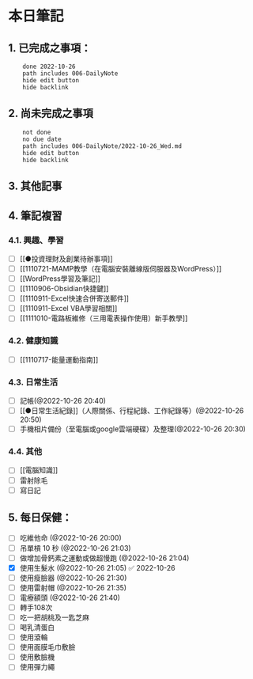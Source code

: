 
# 本日筆記


## 1. 已完成之事項：
```tasks
	done 2022-10-26
	path includes 006-DailyNote
	hide edit button 
	hide backlink
```

## 2. 尚未完成之事項
```tasks
	not done
	no due date
	path includes 006-DailyNote/2022-10-26_Wed.md
	hide edit button 
	hide backlink
```

## 3. 其他記事

## 4. 筆記複習
### 4.1. 興趣、學習
- [ ] [[●投資理財及創業待辦事項]]
- [ ] [[1110721-MAMP教學（在電腦安裝離線版伺服器及WordPress）]]
- [ ] [[WordPress學習及筆記]]
- [ ] [[1110906-Obsidian快捷鍵]]
- [ ] [[1110911-Excel快速合併寄送郵件]]
- [ ] [[1110911-Excel VBA學習相關]]
- [ ] [[1111010-電路板維修（三用電表操作使用）新手教學]]

### 4.2. 健康知識
- [ ] [[1110717-能量運動指南]]

### 4.3. 日常生活
- [ ] 記帳(@2022-10-26 20:40)
- [ ] [[●日常生活紀錄]]（人際關係、行程紀錄、工作紀錄等）(@2022-10-26 20:50)
- [ ] 手機相片備份（至電腦或google雲端硬碟）及整理(@2022-10-26 20:30)

### 4.4. 其他
- [ ] [[電腦知識]]
- [ ] 雷射除毛
- [ ] 寫日記

## 5. 每日保健：
- [ ] 吃維他命 (@2022-10-26 20:00)
- [ ] 吊單槓 10 秒 (@2022-10-26 21:03)
- [ ] 做增加骨鈣素之運動或做超慢跑 (@2022-10-26 21:04)
- [x] 使用生髮水 (@2022-10-26 21:05) ✅ 2022-10-26
- [ ] 使用瘦臉器 (@2022-10-26 21:30)
- [ ] 使用雷射帽 (@2022-10-26 21:35)
- [ ] 電療額頭 (@2022-10-26 21:40)
- [ ] 轉手108次
- [ ] 吃一把胡桃及一匙芝麻
- [ ] 喝乳清蛋白
- [ ] 使用滾輪
- [ ] 使用面膜毛巾敷臉
- [ ] 使用敷臉機
- [ ] 使用彈力繩